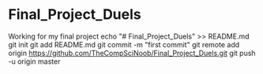 # Final_Project_Duels
Working for my final project
echo "# Final_Project_Duels" >> README.md
git init
git add README.md
git commit -m "first commit"
git remote add origin https://github.com/TheCompSciNoob/Final_Project_Duels.git
git push -u origin master
